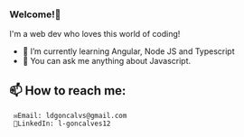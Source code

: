### Welcome!👋

I'm a web dev who loves this world of coding!

- 🌱 I’m currently learning Angular, Node JS and Typescript
- 💬 You can ask me anything about Javascript.


## 📫 How to reach me: 
     ✉Email: ldgoncalvs@gmail.com
     📲LinkedIn: l-goncalves12
     
